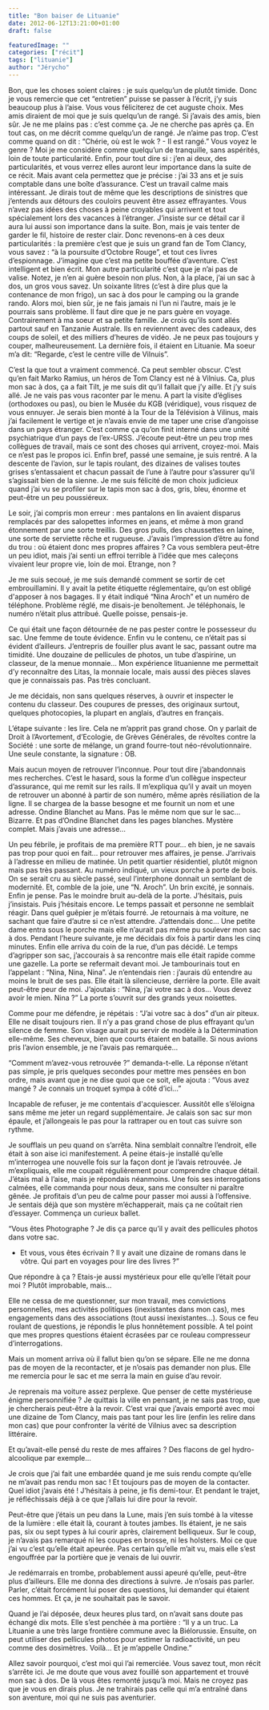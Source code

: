 ```yaml
---
title: "Bon baiser de Lituanie"
date: 2012-06-12T13:21:00+01:00
draft: false

featuredImage: ""
categories: ["récit"]
tags: ["lituanie"]
author: "Jérycho"
---
```

Bon, que les choses soient claires : je suis quelqu’un de plutôt timide. Donc je vous remercie que cet “entretien” puisse se passer à l’écrit, j’y suis beaucoup plus à l’aise. Vous vous féliciterez de cet auguste choix. Mes amis diraient de moi que je suis quelqu’un de rangé. Si j’avais des amis, bien sûr. Je ne me plains pas : c’est comme ça. Je ne cherche pas après ça. En tout cas, on me décrit comme quelqu’un de rangé. Je n’aime pas trop. C’est comme quand on dit : “Chérie, où est le wok ? - Il est rangé.” Vous voyez le genre ? Moi je me considère comme quelqu’un de tranquille, sans aspérités, loin de toute particularité. Enfin, pour tout dire si : j’en ai deux, des particularités, et vous verrez elles auront leur importance dans la suite de ce récit. Mais avant cela permettez que je précise : j’ai 33 ans et je suis comptable dans une boîte d’assurance. C’est un travail calme mais intéressant. Je dirais tout de même que les descriptions de sinistres que j’entends aux détours des couloirs peuvent être assez effrayantes. Vous n’avez pas idées des choses à peine croyables qui arrivent et tout spécialement lors des vacances à l’étranger. J’insiste sur ce détail car il aura lui aussi son importance dans la suite. Bon, mais je vais tenter de garder le fil, histoire de rester clair. Donc revenons-en à ces deux particularités : la première c’est que je suis un grand fan de Tom Clancy, vous savez : “à la poursuite d’Octobre Rouge”, et tout ces livres d’espionnage. J’imagine que c’est ma petite bouffée d’aventure. C’est intelligent et bien écrit. Mon autre particularité c’est que je n’ai pas de valise. Notez, je n’en ai guère besoin non plus. Non, à la place, j’ai un sac à dos, un gros vous savez. Un soixante litres (c’est à dire plus que la contenance de mon frigo), un sac à dos pour le camping ou la grande rando. Alors moi, bien sûr, je ne fais jamais ni l’un ni l’autre, mais je le pourrais sans problème. Il faut dire que je ne pars guère en voyage. Contrairement à ma soeur et sa petite famille. Je crois qu’ils sont allés partout sauf en Tanzanie Australe. Ils en reviennent avec des cadeaux, des coups de soleil, et des milliers d’heures de vidéo. Je ne peux pas toujours y couper, malheureusement. La dernière fois, il étaient en Lituanie. Ma soeur m’a dit: “Regarde, c’est le centre ville de Vilnuis”.

C’est la que tout a vraiment commencé. Ca peut sembler obscur. C’est qu’en fait Marko Ramius, un héros de Tom Clancy est né à Vilnius. Ca, plus mon sac à dos, ça a fait Tilt, je me suis dit qu’il fallait que j’y aille. Et j’y suis allé. Je ne vais pas vous raconter par le menu. A part la visite d’églises (orthodoxes ou pas), ou bien le Musée du KGB (véridique), vous risquez de vous ennuyer. Je serais bien monté à la Tour de la Télévision à Vilinus, mais j’ai facilement le vertige et je n’avais envie de me taper une crise d’angoisse dans un pays étranger. C’est comme ça qu’on finit interné dans une unité psychiatrique d’un pays de l’ex-URSS. J’écoute peut-être un peu trop mes collègues de travail, mais ce sont des choses qui arrivent, croyez-moi. Mais ce n’est pas le propos ici. Enfin bref, passé une semaine, je suis rentré. A la descente de l’avion, sur le tapis roulant, des dizaines de valises toutes grises s’entassaient et chacun passait de l’une à l’autre pour s’assurer qu’il s’agissait bien de la sienne. Je me suis félicité de mon choix judicieux quand j’ai vu se profiler sur le tapis mon sac à dos, gris, bleu, énorme et peut-être un peu poussiéreux.

Le soir, j’ai compris mon erreur : mes pantalons en lin avaient disparus remplacés par des salopettes informes en jeans, et même à mon grand étonnement par une sorte treillis. Des gros pulls, des chaussettes en laine, une sorte de serviette rêche et rugueuse. J’avais l’impression d’être au fond du trou : où étaient donc mes propres affaires ? Ca vous semblera peut-être un peu idiot, mais j’ai senti un effroi terrible à l’idée que mes caleçons vivaient leur propre vie, loin de moi. Etrange, non ?

Je me suis secoué, je me suis demandé comment se sortir de cet embrouillamini. Il y avait la petite étiquette réglementaire, qu’on est obligé d'apposer à nos bagages. Il y était indiqué “Nina Aroch” et un numéro de téléphone. Problème réglé, me disais-je benoîtement. Je téléphonais, le numéro n’était plus attribué. Quelle poisse, pensais-je.

Ce qui était une façon détournée de ne pas pester contre le possesseur du sac. Une femme de toute évidence. Enfin vu le contenu, ce n’était pas si évident d’ailleurs. J’entrepris de fouiller plus avant le sac, passant outre ma timidité. Une douzaine de pellicules de photos, un tube d’aspirine, un classeur, de la menue monnaie... Mon expérience lituanienne me permettait d’y reconnaître des Litas, la monnaie locale, mais aussi des pièces slaves que je connaissais pas. Pas très concluant.

Je me décidais, non sans quelques réserves, à ouvrir et inspecter le contenu du classeur. Des coupures de presses, des originaux surtout, quelques photocopies, la plupart en anglais, d’autres en français.

L’étape suivante : les lire. Cela ne m’apprit pas grand chose. On y parlait de Droit à l’Avortement, d’Ecologie, de Grèves Générales, de révoltes contre la Société : une sorte de mélange, un grand fourre-tout néo-révolutionnaire. Une seule constante, la signature : OB.

Mais aucun moyen de retrouver l’inconnue. Pour tout dire j’abandonnais mes recherches. C’est le hasard, sous la forme d’un collègue inspecteur d’assurance, qui me remit sur les rails. Il m’expliqua qu’il y avait un moyen de retrouver un abonné à partir de son numéro, même après résiliation de la ligne. Il se chargea de la basse besogne et me fournit un nom et une adresse. Ondine Blanchet au Mans. Pas le même nom que sur le sac... Bizarre. Et pas d’Ondine Blanchet dans les pages blanches. Mystère complet. Mais j’avais une adresse...

Un peu fébrile, je profitais de ma première RTT pour... eh bien, je ne savais pas trop pour quoi en fait... pour retrouver mes affaires, je pense. J’arrivais à l’adresse en milieu de matinée. Un petit quartier résidentiel, plutôt mignon mais pas très passant. Au numéro indiqué, un vieux porche à porte de bois. On se serait cru au siècle passé, seul l’interphone donnait un semblant de modernité. Et, comble de la joie, une “N. Aroch”. Un brin excité, je sonnais. Enfin je pense. Pas le moindre bruit au-delà de la porte. J’hésitais, puis j’insistais. Puis j’hésitais encore. Le temps passait et personne ne semblait réagir. Dans quel guêpier je m’étais fourré. Je retournais à ma voiture, ne sachant que faire d’autre si ce n’est attendre. J’attendais donc... Une petite dame entra sous le porche mais elle n’aurait pas même pu soulever mon sac à dos. Pendant l’heure suivante, je me décidais dix fois à partir dans les cinq minutes. Enfin elle arriva du coin de la rue, d’un pas décidé. Le temps d’agripper son sac, j’accourais à sa rencontre mais elle était rapide comme une gazelle. La porte se refermait devant moi. Je tambourinais tout en l’appelant : “Nina, Nina, Nina”. Je n’entendais rien : j’aurais dû entendre au moins le bruit de ses pas. Elle était là silencieuse, derrière la porte. Elle avait peut-être peur de moi. J’ajoutais : “Nina, j’ai votre sac à dos... Vous devez avoir le mien. Nina ?” La porte s’ouvrit sur des grands yeux noisettes.

Comme pour me défendre, je répétais  : “J’ai votre sac à dos” d’un air piteux. Elle ne disait toujours rien. Il n’y a pas grand chose de plus effrayant qu’un silence de femme. Son visage aurait pu servir de modèle à la Détermination elle-même. Ses cheveux, bien que courts étaient en bataille. Si nous avions pris l’avion ensemble, je ne l’avais pas remarquée...

“Comment m’avez-vous retrouvée ?” demanda-t-elle. La réponse n’étant pas simple, je pris quelques secondes pour mettre mes pensées en bon ordre, mais avant que je ne dise quoi que ce soit, elle ajouta : “Vous avez mangé ? Je connais un troquet sympa à côté d’ici...”

Incapable de refuser, je me contentais d'acquiescer. Aussitôt elle s’éloigna sans même me jeter un regard supplémentaire. Je calais son sac sur mon épaule, et j’allongeais le pas pour la rattraper ou en tout cas suivre son rythme.

Je soufflais un peu quand on s’arrêta. Nina semblait connaître l’endroit, elle était à son aise ici manifestement. A peine étais-je installé qu’elle m’interrogea une nouvelle fois sur la façon dont je l’avais retrouvée. Je m’expliquais, elle me coupait régulièrement pour comprendre chaque détail. J’étais mal à l’aise, mais je répondais néanmoins. Une fois ses interrogations calmées, elle commanda pour nous deux, sans me consulter ni paraître gênée. Je profitais d’un peu de calme pour passer moi aussi à l’offensive. Je sentais déjà que son mystère m’échapperait, mais ça ne coûtait rien d’essayer. Commença un curieux ballet.

“Vous êtes Photographe ? Je dis ça parce qu’il y avait des pellicules photos dans votre sac.
- Et vous, vous êtes écrivain ? Il y avait une dizaine de romans dans le vôtre. Qui part en voyages pour lire des livres ?”

Que répondre à ça ? Etais-je aussi mystérieux pour elle qu’elle l’était pour moi ? Plutôt improbable, mais...

Elle ne cessa de me questionner, sur mon travail, mes convictions personnelles, mes activités politiques (inexistantes dans mon cas), mes engagements dans des associations (tout aussi inexistantes...). Sous ce feu roulant de questions, je répondis le plus honnêtement possible. A tel point que mes propres questions étaient écrasées par ce rouleau compresseur d’interrogations.

Mais un moment arriva où il fallut bien qu’on se sépare. Elle ne me donna pas de moyen de la recontacter, et je n’osais pas demander non plus. Elle me remercia pour le sac et me serra la main en guise d’au revoir.

Je reprenais ma voiture assez perplexe. Que penser de cette mystérieuse énigme personnifiée ? Je quittais la ville en pensant, je ne sais pas trop, que je chercherais peut-être à la revoir. C’est vrai que j’avais emporté avec moi une dizaine de Tom Clancy, mais pas tant pour les lire (enfin les relire dans mon cas) que pour confronter la vérité de Vilnius avec sa description littéraire.

Et qu’avait-elle pensé du reste de mes affaires ? Des flacons de gel hydro-alcoolique par exemple...

Je crois que j’ai fait une embardée quand je me suis rendu compte qu’elle ne m’avait pas rendu mon sac ! Et toujours pas de moyen de la contacter. Quel idiot j’avais été ! J’hésitais à peine, je fis demi-tour. Et pendant le trajet, je réfléchissais déjà à ce que j’allais lui dire pour la revoir.

Peut-être que j’étais un peu dans la Lune, mais j’en suis tombé à la vitesse de la lumière : elle était là, courant à toutes jambes. Ils étaient, je ne sais pas, six ou sept types à lui courir après, clairement belliqueux. Sur le coup, je n’avais pas remarqué ni les coupes en brosse, ni les holsters. Moi ce que j’ai vu c’est qu’elle était apeurée. Pas certain qu’elle m’ait vu, mais elle s’est engouffrée par la portière que je venais de lui ouvrir.

Je redémarrais en trombe, probablement aussi apeuré qu’elle, peut-être plus d’ailleurs.  Elle me donna des directions à suivre. Je n’osais pas parler. Parler, c’était forcément lui poser des questions, lui demander qui étaient ces hommes. Et ça, je ne souhaitait pas le savoir.

Quand je l’ai déposée, deux heures plus tard, on n’avait sans doute pas échangé dix mots. Elle s’est penchée à ma portière : “Il y a un truc. La Lituanie a une très large frontière commune avec la Biélorussie. Ensuite, on peut utiliser des pellicules photos pour estimer la radioactivité, un peu comme des dosimètres. Voilà... Et je m’appelle Ondine.”

Allez savoir pourquoi, c’est moi qui l’ai remerciée. Vous savez tout, mon récit s’arrête ici. Je me doute que vous avez fouillé son appartement et trouvé mon sac à dos. De là vous êtes remonté jusqu’à moi. Mais ne croyez pas que je vous en dirais plus. Je ne trahirais pas celle qui m’a entraîné dans son aventure, moi qui ne suis pas aventurier.
